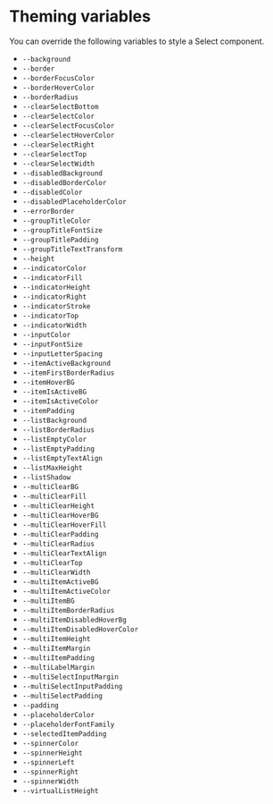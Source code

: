 # Theming variables

You can override the following variables to style a Select component. 

<!-- List start -->
- `--background`
- `--border`
- `--borderFocusColor`
- `--borderHoverColor`
- `--borderRadius`
- `--clearSelectBottom`
- `--clearSelectColor`
- `--clearSelectFocusColor`
- `--clearSelectHoverColor`
- `--clearSelectRight`
- `--clearSelectTop`
- `--clearSelectWidth`
- `--disabledBackground`
- `--disabledBorderColor`
- `--disabledColor`
- `--disabledPlaceholderColor`
- `--errorBorder`
- `--groupTitleColor`
- `--groupTitleFontSize`
- `--groupTitlePadding`
- `--groupTitleTextTransform`
- `--height`
- `--indicatorColor`
- `--indicatorFill`
- `--indicatorHeight`
- `--indicatorRight`
- `--indicatorStroke`
- `--indicatorTop`
- `--indicatorWidth`
- `--inputColor`
- `--inputFontSize`
- `--inputLetterSpacing`
- `--itemActiveBackground`
- `--itemFirstBorderRadius`
- `--itemHoverBG`
- `--itemIsActiveBG`
- `--itemIsActiveColor`
- `--itemPadding`
- `--listBackground`
- `--listBorderRadius`
- `--listEmptyColor`
- `--listEmptyPadding`
- `--listEmptyTextAlign`
- `--listMaxHeight`
- `--listShadow`
- `--multiClearBG`
- `--multiClearFill`
- `--multiClearHeight`
- `--multiClearHoverBG`
- `--multiClearHoverFill`
- `--multiClearPadding`
- `--multiClearRadius`
- `--multiClearTextAlign`
- `--multiClearTop`
- `--multiClearWidth`
- `--multiItemActiveBG`
- `--multiItemActiveColor`
- `--multiItemBG`
- `--multiItemBorderRadius`
- `--multiItemDisabledHoverBg`
- `--multiItemDisabledHoverColor`
- `--multiItemHeight`
- `--multiItemMargin`
- `--multiItemPadding`
- `--multiLabelMargin`
- `--multiSelectInputMargin`
- `--multiSelectInputPadding`
- `--multiSelectPadding`
- `--padding`
- `--placeholderColor`
- `--placeholderFontFamily`
- `--selectedItemPadding`
- `--spinnerColor`
- `--spinnerHeight`
- `--spinnerLeft`
- `--spinnerRight`
- `--spinnerWidth`
- `--virtualListHeight`
<!-- List end -->
